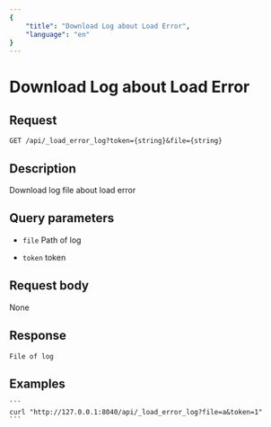 ```yaml
---
{
    "title": "Download Log about Load Error",
    "language": "en"
}
---
```


# Download Log about Load Error

## Request

`GET /api/_load_error_log?token={string}&file={string}`

## Description

Download log file about load error

## Query parameters

* `file`
    Path of log

* `token`
    token         

## Request body

None

## Response

    File of log

## Examples


    ```
    curl "http://127.0.0.1:8040/api/_load_error_log?file=a&token=1"
    ```

